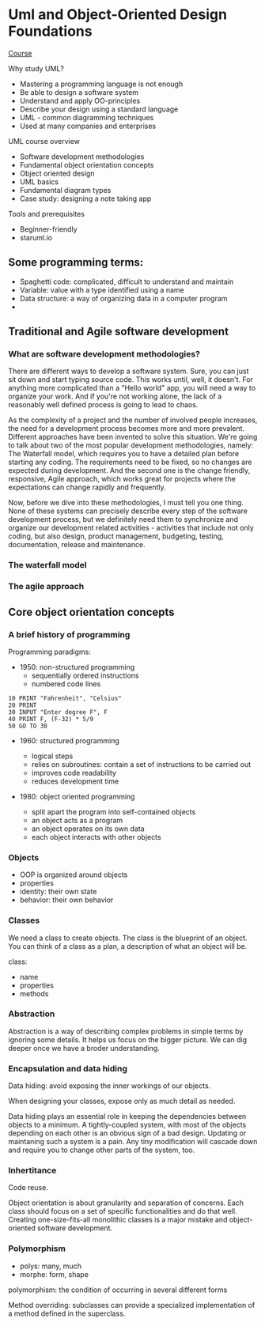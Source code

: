 
# Uml and Object-Oriented Design Foundations

<a href="https://udemy.com/course/uml-and-object-oriented-design-foundations" target="_blank">Course</a>

Why study UML?

- Mastering a programming language is not enough
- Be able to design a software system
- Understand and apply OO-principles
- Describe your design using a standard language
- UML - common diagramming techniques
- Used at many companies and enterprises

UML course overview

- Software development methodologies
- Fundamental object orientation concepts
- Object oriented design
- UML basics
- Fundamental diagram types
- Case study: designing a note taking app

Tools and prerequisites

- Beginner-friendly
- staruml.io

## Some programming terms:

- Spaghetti code: complicated, difficult to understand and maintain
- Variable: value with a type identified using a name
- Data structure: a way of organizing data in a computer program
- 

## Traditional and Agile software development

### What are software development methodologies?

There are different ways to develop a software system.
Sure, you can just sit down and start typing source code.
This works until, well, it doesn't. For anything more complicated than a "Hello world" app, you will need
a way to organize your work.
And if you're not working alone, the lack of a reasonably well defined process is going to lead to
chaos.

As the complexity of a project and the number of involved people increases, the need for a development
process becomes more and more prevalent.
Different approaches have been invented to solve this situation.
We're going to talk about two of the most popular development methodologies, namely: The Waterfall model,
which requires you to have a detailed plan before starting any coding.
The requirements need to be fixed, so no changes are expected during development.
And the second one is the change friendly, responsive, Agile approach, which works great for projects
where the expectations can change rapidly and frequently.

Now, before we dive into these methodologies, I must tell you one thing.
None of these systems can precisely describe every step of the software development process, but we
definitely need them to synchronize and organize our development related activities - activities that
include not only coding, but also design, product management, budgeting, testing, documentation,
release and maintenance.

### The waterfall model

### The agile approach

## Core object orientation concepts

### A brief history of programming

Programming paradigms:

- 1950: non-structured programming
  - sequentially ordered instructions
  - numbered code lines

```sinclair
10 PRINT "Fahrenheit", "Celsius"
20 PRINT
30 INPUT "Enter degree F", F
40 PRINT F, (F-32) * 5/9
50 GO TO 30
```

- 1960: structured programming
  - logical steps
  - relies on subroutines: contain a set of instructions to be carried out
  - improves code readability
  - reduces development time

- 1980: object oriented programming
  - split apart the program into self-contained objects
  - an object acts as a program
  - an object operates on its own data
  - each object interacts with other objects

### Objects

- OOP is organized around objects
- properties
- identity: their own state
- behavior: their own behavior

### Classes

We need a class to create objects. The class is the blueprint of an object.
You can think of a class as a plan, a description of what an object will be.

class:
- name
- properties
- methods

### Abstraction

Abstraction is a way of describing complex problems in simple terms by ignoring some details. It helps
us focus on the bigger picture. We can dig deeper once we have a broder understanding.

### Encapsulation and data hiding

Data hiding: avoid exposing the inner workings of our objects.

When designing your classes, expose only as much detail as needed.

Data hiding plays an essential role in keeping the dependencies between objects to a minimum.
A tightly-coupled system, with most of the objects depending on each other is an obvious 
sign of a bad design. Updating or maintaning such a system is a pain.
Any tiny modification will cascade down and require you to change other parts
of the system, too.

### Inhertitance

Code reuse.

Object orientation is about granularity and separation of concerns.
Each class should focus on a set of specific functionalities and do that well.
Creating one-size-fits-all monolithic classes is a major mistake and object-oriented software development.

### Polymorphism

- polys: many, much
- morphe: form, shape

polymorphism: the condition of occurring in several different forms

Method overriding: subclasses can provide a specialized implementation of a method defined in the superclass.

